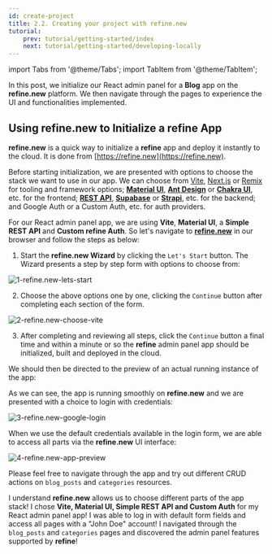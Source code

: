 ```yaml
---
id: create-project
title: 2.2. Creating your project with refine.new
tutorial:
    prev: tutorial/getting-started/index
    next: tutorial/getting-started/developing-locally
---
```


import Tabs from '@theme/Tabs';
import TabItem from '@theme/TabItem';

In this post, we initialize our React admin panel for a **Blog** app on the **refine.new** platform. We then navigate through the pages to experience the UI and functionalities implemented.


## Using refine.new to Initialize a refine App

**refine.new** is a quick way to initialize a **refine** app and deploy it instantly to the cloud. It is done from [https://refine.new](https://refine.new).

Before starting initialization, we are presented with options to choose the stack we want to use in our app. We can choose from [Vite](https://vitejs.dev/guide/), [Next.js](https://nextjs.org) or [Remix](https://remix.run/docs/en/1.16.0/tutorials/blog) for tooling and framework options; [**Material UI**](https://mui.com/material-ui/getting-started/overview/), [**Ant Design**](https://ant.design/components/overview) or [**Chakra UI**](https://chakra-ui.com), etc. for the frontend; [**REST API**](https://github.com/refinedev/refine/tree/master/packages/simple-rest), [**Supabase**](https://supabase.com/docs/guides/getting-started) or [**Strapi**](https://docs.strapi.io/developer-docs/latest/getting-started/quick-start.html), etc. for the backend; and Google Auth or a Custom Auth, etc. for auth providers.

For our React admin panel app, we are using **Vite**, **Material UI**, a **Simple REST API** and **Custom refine Auth**. So let's navigate to [**refine.new**](https://refine.new) in our browser and follow the steps as below:

1. Start the **refine.new Wizard**  by clicking the `Let's Start` button. The Wizard presents a step by step form with options to choose from:

![1-refine.new-lets-start](https://imgbox.com/Xaj65c42)

2. Choose the above options one by one, clicking the `Continue` button after completing each section of the form.

![2-refine.new-choose-vite](https://imgbox.com/sGQvR7pv)

3. After completing and reviewing all steps, click the `Continue` button a final time and within a minute or so the **refine** admin panel app should be initialized, built and deployed in the cloud.

We should then be directed to the preview of an actual running instance of the app:

As we can see, the app is running smoothly on **refine.new** and we are presented with a choice to login with credentials:

![3-refine.new-google-login](https://imgbox.com/NT4LPgeG)

When we use the default credentials available in the login form, we are able to access all parts via the **refine.new** UI interface:

![4-refine.new-app-preview](https://imgbox.com/oBF0yGk4)

Please feel free to navigate through the app and try out different CRUD actions on `blog_posts` and `categories` resources.

<Checklist>
<ChecklistItem id="getting-started-3">
I understand <strong>refine.new</strong> allows us to choose different parts of the app stack!
</ChecklistItem>
<ChecklistItem id="getting-started-4">
I chose <strong>Vite, Material UI, Simple REST API and Custom Auth</strong> for my React admin panel app!
</ChecklistItem>
<ChecklistItem id="getting-started-5">
I was able to log in with default form fields and access all pages with a "John Doe" account!
</ChecklistItem>
<ChecklistItem id="getting-started-6">
I navigated through the <code>blog_posts</code> and <code>categories</code> pages and discovered the admin panel features supported by <strong>refine</strong>!
</ChecklistItem>
</Checklist>
